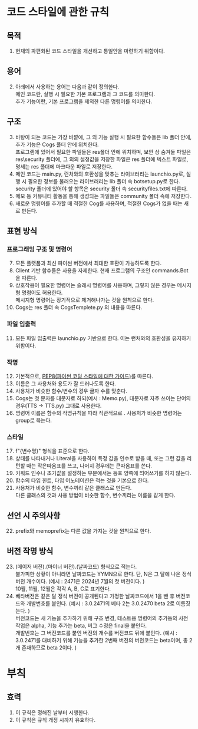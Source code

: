 # 코드 스타일에 관한 규칙

## 목적
1. 현재의 파편화된 코드 스타일을 개선하고 통일안을 마련하기 위함이다. 

## 용어
2. 아래에서 사용하는 용어는 다음과 같이 정의한다. \
  메인 코드란, 실행 시 필요한 기본 프로그램과 그 코드를 의미한다. \
  추가 기능이란, 기본 프로그램을 제외한 다른 명령어를 의미한다. 

## 구조
3. 바탕이 되는 코드는 가장 바깥에, 그 외 기능 실행 시 필요한 함수들은 lib 폴더 안에, 추가 기능은 Cogs 폴더 안에 위치한다. \
  프로그램에 있어서 필요한 파일들은 res폴더 안에 위치하며, 보안 상 숨겨둘 파일은 res\\security 폴더에, 그 외의 설정값을 저장한 파일은 res 폴더에 텍스트 파일로, 명세는 res 폴더에 마크다운 파일로 저장한다.
4. 메인 코드는 main.py, 런처와의 호환성을 맞추는 라이브러리는 launchio.py로, 실행 시 필요한 정보를 불러오는 라이브러리는 lib 폴더 속 botsetup.py로 한다. \
  security 폴더에 있어야 할 항목은 security 폴더 속 securityfiles.txt에 따른다. 
5. 메모 등 커뮤니티 활동을 통해 생성되는 파일들은 community 폴더 속에 저장한다. 
6. 새로운 명령어를 추가할 때 적절한 Cog를 사용하며, 적절한 Cogs가 없을 때는 새로 만든다. 

## 표현 방식

### 프로그래밍 구조 및 명령어

7. 모든 플랫폼과 최신 파이썬 버전에서 최대한 호환이 가능하도록 한다. 
8. Client 기반 함수들은 사용을 자제한다. 현재 프로그램의 구조인 commands.Bot을 따른다. 
9. 상호작용이 필요한 명령어는 슬래시 명령어를 사용하며, 그렇지 않은 경우는 메시지형 명령어도 허용한다.\
  메시지형 명령어는 장기적으로 제거해나가는 것을 원칙으로 한다. 
10. Cogs는 res 폴더 속 CogsTemplete.py 의 내용을 따른다. 

### 파일 입출력
11. 모든 파일 입출력은 launchio.py 기반으로 한다. 이는 런처와의 호환성을 유지하기 위함이다. 

### 작명
12. 기본적으로, [PEP8(파이썬 코딩 스타일에 대한 가이드)](<https://peps.python.org/pep-0008/>)를 따른다. 
13. 이름은 그 사용처와 용도가 잘 드러나도록 한다. 
14. 사용처가 비슷한 함수/변수의 경우 글자 수를 맞춘다. 
15. Cogs는 첫 문자를 대문자로 하되(예시 : Memo.py), 대문자로 자주 쓰이는 단어의 경우(TTS -> TTS.py) 그대로 사용한다. 
16. 명령어 이름은 함수의 작명규칙을 따라 직관적으로 . 
  사용처가 비슷한 명령어는 group로 묶는다. 

### 스타일
17. f"{변수명}" 형식을 표준으로 한다. 
18. 상태를 나타내거나 Literal을 사용하여 특정 값을 인수로 받을 때, 또는 그런 값을 리턴할 때는 작은따옴표를 쓰고, 나머지 경우에는 큰따옴표를 쓴다. 
19. 키워드 인수나 초기값을 설정하는 부분에서는 등호 양쪽에 띄어쓰기를 하지 않는다. 
20. 함수의 타입 힌트, 타입 어노테이션은 적는 것을 기본으로 한다. 
21. 사용처가 비슷한 함수, 변수끼리 같은 클래스로 만든다. \
  다른 클래스의 것과 사용 방법이 비슷한 함수, 변수끼리는 이름을 같게 한다. 

## 선언 시 주의사항
22. prefix와 memoprefix는 다른 값을 가지는 것을 원칙으로 한다. 

## 버전 작명 방식
23. (메이저 버전).(마이너 버전).(날짜코드) 형식으로 적는다.\
  불가피한 상황이 아니라면 날짜코드는 YYMN으로 한다. 단, N은 그 달에 나온 정식 버전 개수이다. (예시 : 2471은 2024년 7월의 첫 버전이다. )\
  10월, 11월, 12월은 각각 A, B, C로 표기한다. 
24. 베타버전은 같은 달 정식 버전이 공개된다고 가정한 날짜코드에서 1을 뺀 후 버전코드와 개발번호를 붙인다. (예시 : 3.0.2471의 베타 2는 3.0.2470 beta 2로 이름짓는다. )\
  버전코드는 새 기능을 추가하기 위해 구조 변경, 테스트용 명령어의 추가등의 사전작업은 alpha, 기능 추가는 beta, 버그 수정은 final을 붙인다.\
  개발번호는 그 버전코드를 붙인 버전의 개수를 버전코드 뒤에 붙인다. (예시 : 3.0.2471를 대비하기 위해 기능을 추가한 2번째 버전의 버전코드는 beta이며, 총 2개 존재하므로 beta 2이다. )

# 부칙
## 효력
1. 이 규칙은 정해진 날부터 시행한다. 
2. 이 규칙은 규칙 개정 시까지 유효하다.